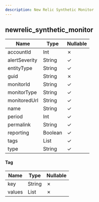 ```yaml
---
description: New Relic Synthetic Monitor
---
```

newrelic_synthetic_monitor
--------------------------

| **Name**      | **Type**  | **Nullable** |
| ------------- | --------- | ------------ |
| accountId     | Int       | &cross;      |
| alertSeverity | String    | &check;      |
| entityType    | String    | &check;      |
| guid          | String    | &cross;      |
| monitorId     | String    | &check;      |
| monitorType   | String    | &check;      |
| monitoredUrl  | String    | &check;      |
| name          | String    | &check;      |
| period        | Int       | &check;      |
| permalink     | String    | &check;      |
| reporting     | Boolean   | &check;      |
| tags          | List<Tag> | &check;      |
| type          | String    | &check;      |

#### Tag
| **Name** | **Type**     | **Nullable** |
| -------- | ------------ | ------------ |
| key      | String       | &cross;      |
| values   | List<String> | &cross;      |
